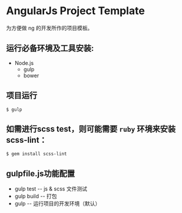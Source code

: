 # AngularJs Project Template

为方便做 ng 的开发所作的项目模板。

## 运行必备环境及工具安装:

* Node.js
  - gulp
  - bower

## 项目运行
  `$ gulp`

## 如需进行scss test，则可能需要 `ruby` 环境来安装 scss-lint：
`$ gem install scss-lint`

## gulpfile.js功能配置

* gulp test -- js & scss 文件测试
* gulp build -- 打包
* gulp -- 运行项目的开发环境（默认）
